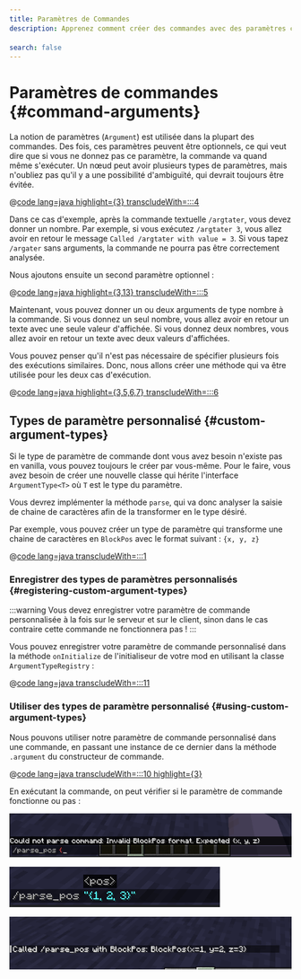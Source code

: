 ```yaml
---
title: Paramètres de Commandes
description: Apprenez comment créer des commandes avec des paramètres complexes.

search: false
---
```


# Paramètres de commandes {#command-arguments}

La notion de paramètres (`Argument`) est utilisée dans la plupart des commandes. Des fois, ces paramètres peuvent être optionnels, ce qui veut dire que si vous ne donnez pas ce paramètre, la commande va quand même s'exécuter. Un nœud peut avoir plusieurs types de paramètres, mais n'oubliez pas qu'il y a une possibilité d'ambiguïté, qui devrait toujours être évitée.

@[code lang=java highlight={3} transcludeWith=:::4](@/reference/1.21/src/main/java/com/example/docs/command/FabricDocsReferenceCommands.java)

Dans ce cas d'exemple, après la commande textuelle `/argtater`, vous devez donner un nombre. Par exemple, si vous exécutez `/argtater 3`, vous allez avoir en retour le message `Called /argtater with value = 3`. Si vous tapez `/argater` sans arguments, la commande ne pourra pas être correctement analysée.

Nous ajoutons ensuite un second paramètre optionnel :

@[code lang=java highlight={3,13} transcludeWith=:::5](@/reference/1.21/src/main/java/com/example/docs/command/FabricDocsReferenceCommands.java)

Maintenant, vous pouvez donner un ou deux arguments de type nombre à la commande. Si vous donnez un seul nombre, vous allez avoir en retour un texte avec une seule valeur d'affichée. Si vous donnez deux nombres, vous allez avoir en retour un texte avec deux valeurs d'affichées.

Vous pouvez penser qu'il n'est pas nécessaire de spécifier plusieurs fois des exécutions similaires. Donc, nous allons créer une méthode qui va être utilisée pour les deux cas d'exécution.

@[code lang=java highlight={3,5,6,7} transcludeWith=:::6](@/reference/1.21/src/main/java/com/example/docs/command/FabricDocsReferenceCommands.java)

## Types de paramètre personnalisé {#custom-argument-types}

Si le type de paramètre de commande dont vous avez besoin n'existe pas en vanilla, vous pouvez toujours le créer par vous-même. Pour le faire, vous avez besoin de créer une nouvelle classe qui hérite l'interface `ArgumentType<T>` où `T` est le type du paramètre.

Vous devrez implémenter la méthode `parse`, qui va donc analyser la saisie de chaine de caractères afin de la transformer en le type désiré.

Par exemple, vous pouvez créer un type de paramètre qui transforme une chaine de caractères en `BlockPos` avec le format suivant : `{x, y, z}`

@[code lang=java transcludeWith=:::1](@/reference/1.21/src/main/java/com/example/docs/command/BlockPosArgumentType.java)

### Enregistrer des types de paramètres personnalisés {#registering-custom-argument-types}

:::warning
Vous devez enregistrer votre paramètre de commande personnalisée à la fois sur le serveur et sur le client, sinon dans le cas contraire cette commande ne fonctionnera pas !
:::

Vous pouvez enregistrer votre paramètre de commande personnalisé dans la méthode `onInitialize` de l'initialiseur de votre mod en utilisant la classe `ArgumentTypeRegistry` :

@[code lang=java transcludeWith=:::11](@/reference/1.21/src/main/java/com/example/docs/command/FabricDocsReferenceCommands.java)

### Utiliser des types de paramètre personnalisé {#using-custom-argument-types}

Nous pouvons utiliser notre paramètre de commande personnalisé dans une commande, en passant une instance de ce dernier dans la méthode `.argument` du constructeur de commande.

@[code lang=java transcludeWith=:::10 highlight={3}](@/reference/1.21/src/main/java/com/example/docs/command/FabricDocsReferenceCommands.java)

En exécutant la commande, on peut vérifier si le paramètre de commande fonctionne ou pas :

![Argument invalide](/assets/develop/commands/custom-arguments_fail.png)

![Argument valide](/assets/develop/commands/custom-arguments_valid.png)

![Résultat de commande](/assets/develop/commands/custom-arguments_result.png)
